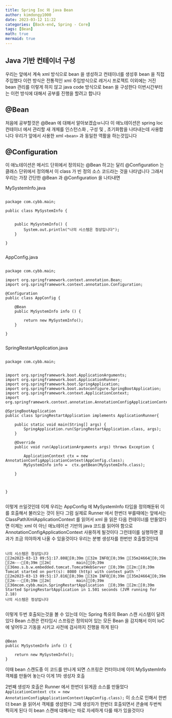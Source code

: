 ```yaml
---
title: Spring Ioc 와 java Bean
author: kimdongy1000
date: 2023-03-12 11:22
categories: [Back-end, Spring - Core]
tags: [Bean]
math: true
mermaid: true
---
```


## Java 기반 컨테이너 구성
우리는 앞에서 계속 xml 방식으로 bean 을 생성하고 컨테이너를 생성후 bean 을 직접 주입했다 이런 방식은 전통적인 xml 주입방식으로 레거시 프로젝트 이외에는 거진 bean 관리를 이렇게 하지 않고 
java code 방식으로 bean 을 구성한다 이번시간부터는 이런 방식에 대해서 공부를 진행을 할려고 합니다


## @Bean 
처음에 공부할것은 @Bean 에 대해서 알아보겠습ㅂ니다 
이 애노테이션은 spring Ioc 컨테이너 에서 관리할 새 개체를 인스턴스화 , 구성 및 , 초기화함을 나타내는데 사용합니다 우리가 앞에서 사용한 xml `<bean>` 과 동일한 역활을 하는것입니다 


## @Configuration 
이 애노테이션은 메서드 단위에서 정의되는 @Bean 하고는 달리 @Configuration 는 클래스 단위에서 정의해서 이 class 가 빈 정의 소스 코드라는 것을 나타냅니다 그래서 우리는 가장 간단한 
@Bean 과 @Configuration 을 나타내면 



MySystemInfo.java
```

package com.cybb.main;

public class MySystemInfo {
	
	
	public MySystemInfo() {
		System.out.println("나의 시스템은 정상입니다");
	}

}


```

AppConfig.java
```

package com.cybb.main;

import org.springframework.context.annotation.Bean;
import org.springframework.context.annotation.Configuration;

@Configuration
public class AppConfig {
	
	@Bean
	public MySystemInfo info () {
		
		return new MySystemInfo();
	}

}


```


SpringRestartApplication.java
```

package com.cybb.main;


import org.springframework.boot.ApplicationArguments;
import org.springframework.boot.ApplicationRunner;
import org.springframework.boot.SpringApplication;
import org.springframework.boot.autoconfigure.SpringBootApplication;
import org.springframework.context.ApplicationContext;
import org.springframework.context.annotation.AnnotationConfigApplicationContext;

@SpringBootApplication
public class SpringRestartApplication implements ApplicationRunner{

	public static void main(String[] args) {
		SpringApplication.run(SpringRestartApplication.class, args);
	}

	@Override
	public void run(ApplicationArguments args) throws Exception {

		ApplicationContext ctx = new AnnotationConfigApplicationContext(AppConfig.class);
		MySystemInfo info =  ctx.getBean(MySystemInfo.class);

	}
	
	

}


```

이렇게 쓰일것인데 이제 우리는 AppConfig 에 MySystemInfo 타입을 정의해둔뒤 이를 호출해서 불러오는 것이 된다 그럼 실제로 Runner 에서 한번더 부를때에는 앞에서는 
ClassPathXmlApplicationContext 를 읽어서 xml 을 읽은 다음 컨테이너를 만들었다면 이제는 xml 이 아닌 애노테이션 기반의 java 코드를 읽어야 함으로 
AnnotationConfigApplicationContext 사용하게 될것이다 그런데이를 실행하면 결과가 조금 의야하게 나올 수 있을것이다 우리는 분병 생성자를 한번만 호출할것인데


```

나의 시스템은 정상입니다
[2m2023-03-13 09:51:17.808[0;39m [32m INFO[0;39m [35m24664[0;39m [2m---[0;39m [2m[           main][0;39m [36mo.s.b.w.embedded.tomcat.TomcatWebServer [0;39m [2m:[0;39m Tomcat started on port(s): 8080 (http) with context path ''
[2m2023-03-13 09:51:17.816[0;39m [32m INFO[0;39m [35m24664[0;39m [2m---[0;39m [2m[           main][0;39m [36mcom.cybb.main.SpringRestartApplication  [0;39m [2m:[0;39m Started SpringRestartApplication in 1.501 seconds (JVM running for 2.18)
나의 시스템은 정상입니다


```

이렇게 두번 호출되는것을 볼 수 있는데 이는 Spring 특유의 Bean 스캔 시스템이 달려 있다 Bean 스캔은 런타임시 스프링은 정의되어 있는 모든 Bean 을 감지해서 이미 IoC 에 넣어두고 기동을 시키고 사전에 검사까지 진행을 하게 된다 

```

@Bean
public MySystemInfo info () {
    
    return new MySystemInfo();
}

```
이때 bean 스캔도중 이 코드를 만나게 되면 스프링은 컨터이너에 이미 MySystemInfo 객체를 만들어 놓는다 이게 1차 생성자 호출 

2번째 생성자 호출은 Runner 에서 한번더 읽게끔 소스를 만들었다 `ApplicationContext ctx = new AnnotationConfigApplicationContext(AppConfig.class);`
이 소스로 인해서 한번더 bean 을 읽어서 객체를 생성한다 그때 생성자가 한번더 호출되면서 콘솔에 두번씩 찍히게 된다 이 bean 스캔에 대해서는 따로 자세하게 다룰 때가 있을것이다 
